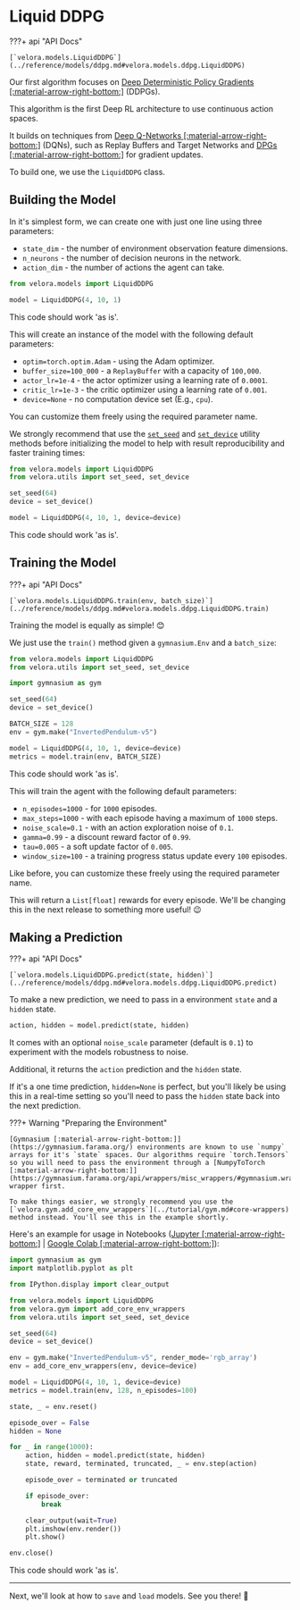 # Liquid DDPG

???+ api "API Docs"

    [`velora.models.LiquidDDPG`](../reference/models/ddpg.md#velora.models.ddpg.LiquidDDPG)

Our first algorithm focuses on [Deep Deterministic Policy Gradients [:material-arrow-right-bottom:]](https://arxiv.org/abs/1509.02971) (DDPGs).

This algorithm is the first Deep RL architecture to use continuous action spaces.

It builds on techniques from [Deep Q-Networks [:material-arrow-right-bottom:]](https://www.nature.com/articles/nature14236) (DQNs), such as Replay Buffers and Target Networks and [DPGs [:material-arrow-right-bottom:]](https://proceedings.mlr.press/v32/silver14.pdf) for gradient updates.

To build one, we use the `LiquidDDPG` class.

## Building the Model

In it's simplest form, we can create one with just one line using three parameters:

- `state_dim` - the number of environment observation feature dimensions.
- `n_neurons` - the number of decision neurons in the network.
- `action_dim` - the number of actions the agent can take.

```python
from velora.models import LiquidDDPG

model = LiquidDDPG(4, 10, 1)
```

This code should work 'as is'.

This will create an instance of the model with the following default parameters:

- `optim=torch.optim.Adam` - using the Adam optimizer.
- `buffer_size=100_000` - a `ReplayBuffer` with a capacity of `100,000`.
- `actor_lr=1e-4` - the actor optimizer using a learning rate of `0.0001`.
- `critic_lr=1e-3` - the critic optimizer using a learning rate of `0.001`.
- `device=None` - no computation device set (E.g., `cpu`).

You can customize them freely using the required parameter name.

We strongly recommend that use the [`set_seed`](../tutorial/utils.md#setting-a-seed) and [`set_device`](../tutorial/utils.md#setting-a-device) utility methods before initializing the model to help with result reproducibility and faster training times:

```python
from velora.models import LiquidDDPG
from velora.utils import set_seed, set_device

set_seed(64)
device = set_device()

model = LiquidDDPG(4, 10, 1, device=device)
```

This code should work 'as is'.

## Training the Model

???+ api "API Docs"

    [`velora.models.LiquidDDPG.train(env, batch_size)`](../reference/models/ddpg.md#velora.models.ddpg.LiquidDDPG.train)

Training the model is equally as simple! 😊

We just use the `train()` method given a `gymnasium.Env` and a `batch_size`:

```python hl_lines="9-10 13"
from velora.models import LiquidDDPG
from velora.utils import set_seed, set_device

import gymnasium as gym

set_seed(64)
device = set_device()

BATCH_SIZE = 128
env = gym.make("InvertedPendulum-v5")

model = LiquidDDPG(4, 10, 1, device=device)
metrics = model.train(env, BATCH_SIZE)
```

This code should work 'as is'.

This will train the agent with the following default parameters:

- `n_episodes=1000` - for `1000` episodes.
- `max_steps=1000` - with each episode having a maximum of `1000` steps.
- `noise_scale=0.1` - with an action exploration noise of `0.1`.
- `gamma=0.99` - a discount reward factor of `0.99`.
- `tau=0.005` - a soft update factor of `0.005`.
- `window_size=100` - a training progress status update every `100` episodes.

Like before, you can customize these freely using the required parameter name.

This will return a `List[float]` rewards for every episode. We'll be changing this in the next release to something more useful! 😉

## Making a Prediction

???+ api "API Docs"

    [`velora.models.LiquidDDPG.predict(state, hidden)`](../reference/models/ddpg.md#velora.models.ddpg.LiquidDDPG.predict)

To make a new prediction, we need to pass in a environment `state` and a `hidden` state.

```python
action, hidden = model.predict(state, hidden)
```

It comes with an optional `noise_scale` parameter (default is `0.1`) to experiment with the models robustness to noise.

Additional, it returns the `action` prediction and the `hidden` state.

If it's a one time prediction, `hidden=None` is perfect, but you'll likely be using this in a real-time setting so you'll need to pass the `hidden` state back into the next prediction.

???+ Warning "Preparing the Environment"

    [Gymnasium [:material-arrow-right-bottom:]](https://gymnasium.farama.org/) environments are known to use `numpy` arrays for it's `state` spaces. Our algorithms require `torch.Tensors` so you will need to pass the environment through a [NumpyToTorch [:material-arrow-right-bottom:]](https://gymnasium.farama.org/api/wrappers/misc_wrappers/#gymnasium.wrappers.NumpyToTorch) wrapper first.

    To make things easier, we strongly recommend you use the [`velora.gym.add_core_env_wrappers`](../tutorial/gym.md#core-wrappers) method instead. You'll see this in the example shortly.

Here's an example for usage in Notebooks ([Jupyter [:material-arrow-right-bottom:]](https://jupyter.org/) | [Google Colab [:material-arrow-right-bottom:]](https://colab.google/)):

```python
import gymnasium as gym
import matplotlib.pyplot as plt

from IPython.display import clear_output

from velora.models import LiquidDDPG
from velora.gym import add_core_env_wrappers
from velora.utils import set_seed, set_device

set_seed(64)
device = set_device()

env = gym.make("InvertedPendulum-v5", render_mode='rgb_array')
env = add_core_env_wrappers(env, device=device)

model = LiquidDDPG(4, 10, 1, device=device)
metrics = model.train(env, 128, n_episodes=100)

state, _ = env.reset()

episode_over = False
hidden = None

for _ in range(1000):
    action, hidden = model.predict(state, hidden)
    state, reward, terminated, truncated, _ = env.step(action)

    episode_over = terminated or truncated

    if episode_over:
        break

    clear_output(wait=True)
    plt.imshow(env.render())
    plt.show()

env.close()
```

This code should work 'as is'.

---

Next, we'll look at how to `save` and `load` models. See you there! 👋
